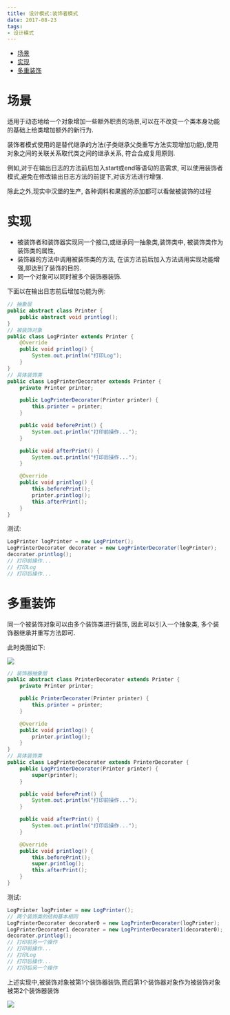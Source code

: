 ```yaml
---
title: 设计模式:装饰者模式
date: 2017-08-23
tags:
- 设计模式
---
```

<!-- TOC -->

- [场景](#场景)
- [实现](#实现)
- [多重装饰](#多重装饰)

<!-- /TOC -->

# 场景

适用于动态地给一个对象增加一些额外职责的场景,可以在不改变一个类本身功能的基础上给类增加额外的新行为.

装饰者模式使用的是替代继承的方法(子类继承父类重写方法实现增加功能),使用对象之间的关联关系取代类之间的继承关系, 符合合成复用原则.

例如,对于在输出日志的方法前后加入start或end等语句的高需求,
可以使用装饰者模式,避免在修改输出日志方法的前提下,对该方法进行增强.

除此之外,现实中汉堡的生产, 各种调料和果酱的添加都可以看做被装饰的过程

# 实现

* 被装饰者和装饰器实现同一个接口,或继承同一抽象类,装饰类中, 被装饰类作为装饰类的属性,
* 装饰器的方法中调用被装饰类的方法, 在该方法前后加入方法调用实现功能增强,即达到了装饰的目的.
* 同一个对象可以同时被多个装饰器装饰.

下面以在输出日志前后增加功能为例:

```Java
// 抽象层
public abstract class Printer {
    public abstract void printlog();
}
// 被装饰对象
public class LogPrinter extends Printer {
    @Override
    public void printlog() {
        System.out.println("打印Log");
    }
}
// 具体装饰类
public class LogPrinterDecorater extends Printer {
    private Printer printer;

    public LogPrinterDecorater(Printer printer) {
        this.printer = printer;
    }

    public void beforePrint() {
        System.out.println("打印前操作...");
    }

    public void afterPrint() {
        System.out.println("打印后操作...");
    }

    @Override
    public void printlog() {
        this.beforePrint();
        printer.printlog();
        this.afterPrint();
    }
}
```

测试:

```Java
LogPrinter logPrinter = new LogPrinter();
LogPrinterDecorater decorater = new LogPrinterDecorater(logPrinter);
decorater.printlog();
// 打印前操作...
// 打印Log
// 打印后操作...
```

# 多重装饰

同一个被装饰对象可以由多个装饰类进行装饰, 因此可以引入一个抽象类, 多个装饰器继承并重写方法即可.

此时类图如下:

![](https://raw.githubusercontent.com/LuVx21/hexo/master/source/_posts/99.img/pattern_decorator.png)

```Java
// 装饰器抽象层
public abstract class PrinterDecorater extends Printer {
    private Printer printer;

    public PrinterDecorater(Printer printer) {
        this.printer = printer;
    }

    @Override
    public void printlog() {
        printer.printlog();
    }
}
// 具体装饰类
public class LogPrinterDecorater extends PrinterDecorater {
    public LogPrinterDecorater(Printer printer) {
        super(printer);
    }

    public void beforePrint() {
        System.out.println("打印前操作...");
    }

    public void afterPrint() {
        System.out.println("打印后操作...");
    }

    @Override
    public void printlog() {
        this.beforePrint();
        super.printlog();
        this.afterPrint();
    }
}
```

测试:

```Java
LogPrinter logPrinter = new LogPrinter();
// 两个装饰类的结构基本相同
LogPrinterDecorater decorater0 = new LogPrinterDecorater(logPrinter);
LogPrinterDecorater1 decorater = new LogPrinterDecorater1(decorater0);
decorater.printlog();
// 打印前另一个操作
// 打印前操作...
// 打印Log
// 打印后操作...
// 打印后另一个操作
```

上述实现中,被装饰对象被第1个装饰器装饰,而后第1个装饰器对象作为被装饰对象被第2个装饰器装饰

[![](https://static.segmentfault.com/v-5b1df2a7/global/img/creativecommons-cc.svg)](https://creativecommons.org/licenses/by-nc-nd/4.0/)
